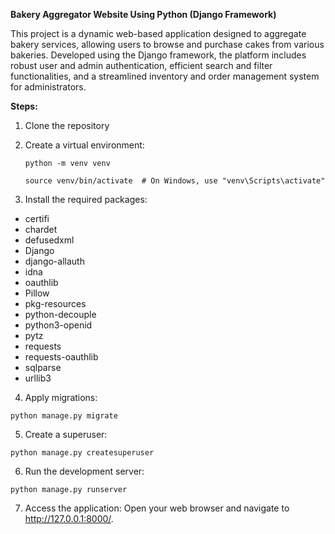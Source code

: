 **Bakery Aggregator Website Using Python (Django Framework)**

This project is a dynamic web-based application designed to aggregate bakery services, allowing users to browse and purchase cakes from various bakeries. Developed using the Django framework, the platform includes robust user and admin authentication, efficient search and filter functionalities, and a streamlined inventory and order management system for administrators.

**Steps:**

1. Clone the repository
2. Create a virtual environment:

    ```python -m venv venv```
   
   ```source venv/bin/activate  # On Windows, use "venv\Scripts\activate"```

3. Install the required packages:

- certifi
- chardet
- defusedxml
- Django
- django-allauth
- idna
- oauthlib
- Pillow
- pkg-resources
- python-decouple
- python3-openid
- pytz
- requests
- requests-oauthlib
- sqlparse
- urllib3

4. Apply migrations:

```python manage.py migrate```

5. Create a superuser:

```python manage.py createsuperuser```

6. Run the development server:

```python manage.py runserver```

7. Access the application:
Open your web browser and navigate to http://127.0.0.1:8000/.
